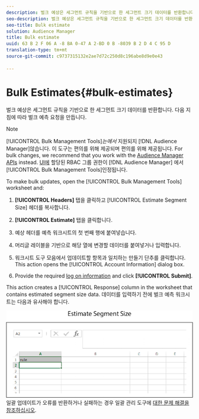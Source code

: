 ```yaml
---
description: 벌크 예상은 세그먼트 규칙을 기반으로 한 세그먼트 크기 데이터를 반환합니다. 다음 지침에 따라 벌크 예측 요청을 만듭니다.
seo-description: 벌크 예상은 세그먼트 규칙을 기반으로 한 세그먼트 크기 데이터를 반환합니다. 다음 지침에 따라 벌크 예측 요청을 만듭니다.
seo-title: Bulk estimate
solution: Audience Manager
title: Bulk estimate
uuid: 63 B 2 F 06 A -8 BA 0-47 A 2-BD 0 B -8039 B 2 D 4 C 95 D
translation-type: tm+mt
source-git-commit: c9737315132e2ae7d72c250d8c196abe8d9e0e43

---
```



# Bulk Estimates{#bulk-estimates}

벌크 예상은 세그먼트 규칙을 기반으로 한 세그먼트 크기 데이터를 반환합니다. 다음 지침에 따라 벌크 예측 요청을 만듭니다.

<!-- 

t_bulk_estimates.xml

 -->

>[!NOTE]
>
>[!UICONTROL Bulk Management Tools]*는에서* 지원되지 [!DNL Audience Manager]않습니다. 이 도구는 편의를 위해 제공되며 편의를 위해 제공됩니다. For bulk changes, we recommend that you work with the [Audience Manager APIs](../../api/rest-api-main/aam-api-getting-started.md) instead. [UI에](../../features/administration/administration-overview.md) 할당된 RBAC 그룹 권한이 [!DNL Audience Manager] 에서 [!UICONTROL Bulk Management Tools]인정됩니다.

To make bulk updates, open the [!UICONTROL Bulk Management Tools] worksheet and:

1. **[!UICONTROL Headers]** 탭을 클릭하고 [!UICONTROL Estimate Segment Size] 헤더를 복사합니다.
1. **[!UICONTROL Estimate]** 탭을 클릭합니다.
1. 예상 헤더를 예측 워크시트의 첫 번째 행에 붙여넣습니다.
1. 머리글 레이블을 기반으로 해당 열에 변경할 데이터를 붙여넣거나 입력합니다.
1. 워크시트 도구 모음에서 업데이트할 항목과 일치하는 만들기 단추를 클릭합니다.
This action opens the [!UICONTROL Account Information] dialog box.

1. Provide the required [log on information](../../reference/bulk-management-tools/bulk-management-intro.md#auth-reqs) and click **[!UICONTROL Submit]**.

This action creates a [!UICONTROL Response] column in the worksheet that contains estimated segment size data. 데이터를 입력하기 전에 벌크 예측 워크시트는 다음과 유사해야 합니다.

![](assets/estimate.png)일괄 업데이트가 오류를 반환하거나 실패하는 경우 일괄 관리 도구에 [대한 문제 해결을 참조하십시오](../../reference/bulk-management-tools/bulk-troubleshooting.md).

